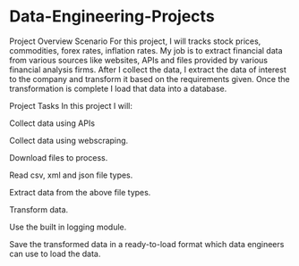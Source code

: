 # Data-Engineering-Projects

Project Overview
Scenario
For this project, I will tracks stock prices, commodities, forex rates, inflation rates.  My job is to extract financial data from various sources like websites, APIs and files provided by various financial analysis firms. After I collect the data, I extract the data of interest to the company and transform it based on the requirements given. Once the transformation is complete I load that data into a database.

Project Tasks
In this project I will:

Collect data using APIs

Collect data using webscraping.

Download files to process.    

Read csv, xml and json file types.

Extract data from the above file types.

Transform data.

Use the built in logging module.

Save the transformed data in a ready-to-load format which data engineers can use to load the data.
